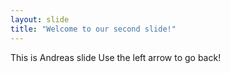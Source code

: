 ```yaml
---
layout: slide
title: "Welcome to our second slide!"
---
```

This is Andreas slide
Use the left arrow to go back!